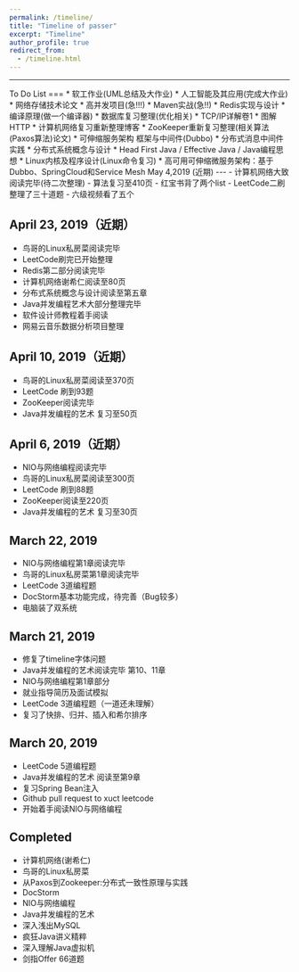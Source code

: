 ```yaml
---
permalink: /timeline/
title: "Timeline of passer"
excerpt: "Timeline"
author_profile: true
redirect_from:
  - /timeline.html
---
```

<hr/>
To Do List
===
* 软工作业(UML总结及大作业)
* 人工智能及其应用(完成大作业)
* 网络存储技术论文
* 高并发项目(急!!!)
* Maven实战(急!!)
* Redis实现与设计
* 编译原理(做一个编译器)
* 数据库复习整理(优化相关)
* TCP/IP详解卷1
* 图解HTTP
* 计算机网络复习重新整理博客
* ZooKeeper重新复习整理(相关算法(Paxos算法)论文)
* 可伸缩服务架构 框架与中间件(Dubbo)
* 分布式消息中间件实践
* 分布式系统概念与设计
* Head First Java / Effective Java / Java编程思想
* Linux内核及程序设计(Linux命令复习)
* 高可用可伸缩微服务架构：基于Dubbo、SpringCloud和Service Mesh
<!--
* Nginx
* Netty
* Solr
* Kafka
-->
May 4,2019 (近期)
---
- 计算机网络大致阅读完毕(待二次整理)
- 算法复习至410页
- 红宝书背了两个list
- LeetCode二刷整理了三十道题
- 六级视频看了五个

April 23, 2019（近期）
---
- 鸟哥的Linux私房菜阅读完毕
- LeetCode刷完已开始整理
- Redis第二部分阅读完毕
- 计算机网络谢希仁阅读至80页
- 分布式系统概念与设计阅读至第五章
- Java并发编程艺术大部分整理完毕
- 软件设计师教程着手阅读
- 网易云音乐数据分析项目整理

April 10, 2019（近期）
---
- 鸟哥的Linux私房菜阅读至370页
- LeetCode 刷到93题
- ZooKeeper阅读完毕
- Java并发编程的艺术 复习至50页

April 6, 2019（近期）
---
- NIO与网络编程阅读完毕
- 鸟哥的Linux私房菜阅读至300页
- LeetCode 刷到88题
- ZooKeeper阅读至220页
- Java并发编程的艺术 复习至30页

March 22, 2019
---
- NIO与网络编程第1章阅读完毕
- 鸟哥的Linux私房菜第1章阅读完毕
- LeetCode 3道编程题
- DocStorm基本功能完成，待完善（Bug较多）
- 电脑装了双系统

March 21, 2019
---
- 修复了timeline字体问题
- Java并发编程的艺术阅读完毕 第10、11章
- NIO与网络编程第1章部分
- 就业指导简历及面试模拟
- LeetCode 3道编程题（一道还未理解）
- 复习了快排、归并、插入和希尔排序

March 20, 2019
---
- LeetCode 5道编程题
- Java并发编程的艺术 阅读至第9章
- 复习Spring Bean注入
- Github pull request to xuct leetcode
- 开始着手阅读NIO与网络编程

Completed
---
- 计算机网络(谢希仁)
- 鸟哥的Linux私房菜
- 从Paxos到Zookeeper:分布式一致性原理与实践
- DocStorm
- NIO与网络编程
- Java并发编程的艺术
- 深入浅出MySQL
- 疯狂Java讲义精粹
- 深入理解Java虚拟机
- 剑指Offer 66道题
